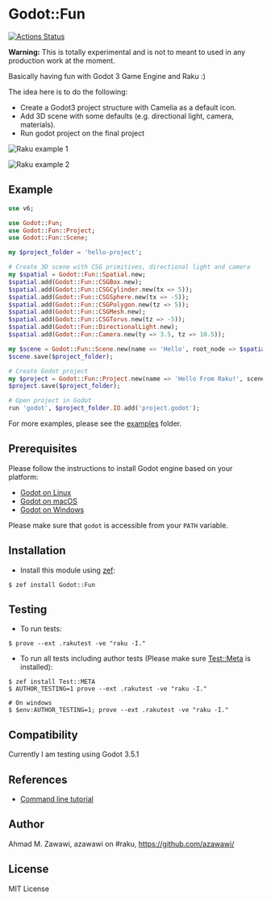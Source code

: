# Godot::Fun

[![Actions
Status](https://github.com/azawawi/raku-godot-fun/workflows/test/badge.svg)](https://github.com/azawawi/raku-godot-fun/actions)

**Warning:** This is totally experimental and is not to meant to used in any production work at
the moment.

Basically having fun with Godot 3 Game Engine and Raku :)

The idea here is to do the following:
- Create a Godot3 project structure with Camelia as a default icon.
- Add 3D scene with some defaults (e.g. directional light, camera, materials).
- Run godot project on the final project


![Raku example
1](https://raw.githubusercontent.com/azawawi/raku-godot-fun/main/screenshots/example01.png)

![Raku example
2](https://raw.githubusercontent.com/azawawi/raku-godot-fun/main/screenshots/example02.png)

## Example

```Raku
use v6;

use Godot::Fun;
use Godot::Fun::Project;
use Godot::Fun::Scene;

my $project_folder = 'hello-project';

# Create 3D scene with CSG primitives, directional light and camera
my $spatial = Godot::Fun::Spatial.new;
$spatial.add(Godot::Fun::CSGBox.new);
$spatial.add(Godot::Fun::CSGCylinder.new(tx => 5));
$spatial.add(Godot::Fun::CSGSphere.new(tx => -5));
$spatial.add(Godot::Fun::CSGPolygon.new(tz => 5));
$spatial.add(Godot::Fun::CSGMesh.new);
$spatial.add(Godot::Fun::CSGTorus.new(tz => -5));
$spatial.add(Godot::Fun::DirectionalLight.new);
$spatial.add(Godot::Fun::Camera.new(ty => 3.5, tz => 10.5));

my $scene = Godot::Fun::Scene.new(name => 'Hello', root_node => $spatial);
$scene.save($project_folder);

# Create Godot project
my $project = Godot::Fun::Project.new(name => 'Hello From Raku!', scene => $scene);
$project.save($project_folder);

# Open project in Godot
run 'godot', $project_folder.IO.add('project.godot');
```

For more examples, please see the [examples](examples) folder.

## Prerequisites

Please follow the instructions to install Godot engine based on your platform:

- [Godot on Linux](https://godotengine.org/download/linux)
- [Godot on macOS](https://godotengine.org/download/osx)
- [Godot on Windows](https://godotengine.org/download/windows)

Please make sure that `godot` is accessible from your `PATH` variable.

## Installation

- Install this module using [zef](https://github.com/ugexe/zef):

```
$ zef install Godot::Fun
```

## Testing

- To run tests:
```
$ prove --ext .rakutest -ve "raku -I."
```

- To run all tests including author tests (Please make sure
[Test::Meta](https://github.com/jonathanstowe/Test-META) is installed):
```
$ zef install Test::META
$ AUTHOR_TESTING=1 prove --ext .rakutest -ve "raku -I."

# On windows
$ $env:AUTHOR_TESTING=1; prove --ext .rakutest -ve "raku -I."

```

## Compatibility

Currently I am testing using Godot 3.5.1

## References

- [Command line tutorial](https://docs.godotengine.org/en/stable/tutorials/editor/command_line_tutorial.html)

## Author

Ahmad M. Zawawi, azawawi on #raku, https://github.com/azawawi/

## License

MIT License

